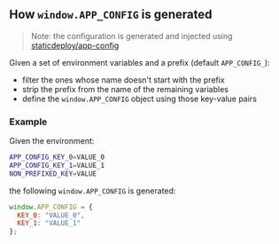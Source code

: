 ## How `window.APP_CONFIG` is generated

> Note: the configuration is generated and injected using
> [staticdeploy/app-config](https://github.com/staticdeploy/app-config/)

Given a set of environment variables and a prefix (default `APP_CONFIG_`):

- filter the ones whose name doesn't start with the prefix
- strip the prefix from the name of the remaining variables
- define the `window.APP_CONFIG` object using those key-value pairs

### Example

Given the environment:

```sh
APP_CONFIG_KEY_0=VALUE_0
APP_CONFIG_KEY_1=VALUE_1
NON_PREFIXED_KEY=VALUE
```

the following `window.APP_CONFIG` is generated:

```js
window.APP_CONFIG = {
  KEY_0: "VALUE_0",
  KEY_1: "VALUE_1"
};
```
